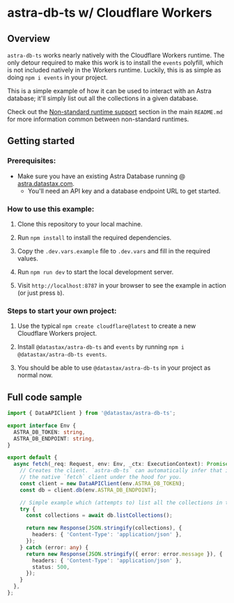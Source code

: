 # astra-db-ts w/ Cloudflare Workers

## Overview

`astra-db-ts` works nearly natively with the Cloudflare Workers runtime. The only detour required
to make this work is to install the `events` polyfill, which is not included natively in the
Workers runtime. Luckily, this is as simple as doing `npm i events` in your project.

This is a simple example of how it can be used to interact with an Astra database; it'll simply
list out all the collections in a given database.

Check out the [Non-standard runtime support](../../README.md#non-standard-runtime-support) section
in the main `README.md` for more information common between non-standard runtimes.

## Getting started

### Prerequisites:

- Make sure you have an existing Astra Database running @ [astra.datastax.com](https://astra.datastax.com/).
  - You'll need an API key and a database endpoint URL to get started.

### How to use this example:

1. Clone this repository to your local machine.

2. Run `npm install` to install the required dependencies.

3. Copy the `.dev.vars.example` file to `.dev.vars` and fill in the required values.

4. Run `npm run dev` to start the local development server.

5. Visit `http://localhost:8787` in your browser to see the example in action (or just press `b`).

### Steps to start your own project:

1. Use the typical `npm create cloudflare@latest` to create a new Cloudflare Workers project.

2. Install `@datastax/astra-db-ts` and `events` by running `npm i @datastax/astra-db-ts events`.

3. You should be able to use `@datastax/astra-db-ts` in your project as normal now.

## Full code sample

```ts
import { DataAPIClient } from '@datastax/astra-db-ts';

export interface Env {
  ASTRA_DB_TOKEN: string,
  ASTRA_DB_ENDPOINT: string,
}

export default {
  async fetch(_req: Request, env: Env, _ctx: ExecutionContext): Promise<Response> {
    // Creates the client. `astra-db-ts` can automatically infer that it should be using
    // the native `fetch` client under the hood for you.
    const client = new DataAPIClient(env.ASTRA_DB_TOKEN);
    const db = client.db(env.ASTRA_DB_ENDPOINT);

    // Simple example which (attempts to) list all the collections in the database
    try {
      const collections = await db.listCollections();

      return new Response(JSON.stringify(collections), {
        headers: { 'Content-Type': 'application/json' },
      });
    } catch (error: any) {
      return new Response(JSON.stringify({ error: error.message }), {
        headers: { 'Content-Type': 'application/json' },
        status: 500,
      });
    }
  },
};
```
